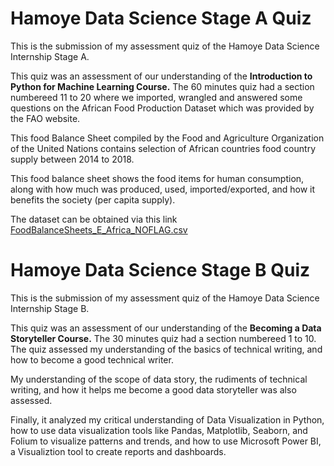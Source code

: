# Hamoye Data Science Stage A Quiz

This is the submission of my assessment quiz of the Hamoye Data Science Internship Stage A.

This quiz was an assessment of our understanding of the **Introduction to Python for Machine Learning Course.** The 60 minutes quiz had a section numbereed 11 to 20 where we imported, wrangled and answered some questions on the African Food Production Dataset which was provided by the FAO website.

This food Balance Sheet compiled by the Food and Agriculture Organization of the United Nations contains selection of African countries food country supply between 2014 to 2018.

This food balance sheet shows the food items for human consumption, along with how much was produced, used, imported/exported, and how it benefits the society (per capita supply).

The dataset can be obtained via this link [FoodBalanceSheets_E_Africa_NOFLAG.csv](https://github.com/HamoyeHQ/HDSC-Introduction-to-Python-for-machine-learning/files/7768140/FoodBalanceSheets_E_Africa_NOFLAG.csv)


# Hamoye Data Science Stage B Quiz

This is the submission of my assessment quiz of the Hamoye Data Science Internship Stage B.

This quiz was an assessment of our understanding of the **Becoming a Data Storyteller Course.** The 30 minutes quiz had a section numbereed 1 to 10. The quiz assessed my understanding of the basics of technical writing, and how to become a good technical writer.

My understanding of the scope of data story,  the rudiments of technical writing, and how it helps me become a good data storyteller was also assessed.

Finally, it analyzed my critical understanding of Data Visualization in Python, how to use data visualization tools like Pandas, Matplotlib, Seaborn, and Folium to visualize patterns and trends, and how to use Microsoft Power BI, a Visualiztion tool to create reports and dashboards.
